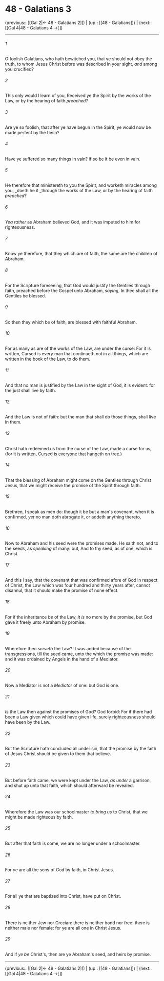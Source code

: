# 48 - Galatians 3

(previous:: [[Gal 2|← 48 - Galatians 2]]) | (up:: [[48 - Galatians]]) | (next:: [[Gal 4|48 - Galatians 4 →]])

***


###### 1 
O foolish Galatians, who hath bewitched you, that ye should not obey the truth, to whom Jesus Christ before was described in your sight, _and_ among you crucified? 

###### 2 
This only would I learn of you, Received ye the Spirit by the works of the Law, or by the hearing of faith _preached_? 

###### 3 
Are ye so foolish, that after ye have begun in the Spirit, ye would now be made perfect by the flesh? 

###### 4 
Have ye suffered so many things in vain? if so be it be even in vain. 

###### 5 
He therefore that ministereth to you the Spirit, and worketh miracles among you, _doeth he it _through the works of the Law, or by the hearing of faith _preached_? 

###### 6 
_Yea rather_ as Abraham believed God, and it was imputed to him for righteousness. 

###### 7 
Know ye therefore, that they which are of faith, the same are the children of Abraham. 

###### 8 
For the Scripture foreseeing, that God would justify the Gentiles through faith, preached before the Gospel unto Abraham, _saying_, In thee shall all the Gentiles be blessed. 

###### 9 
So then they which be of faith, are blessed with faithful Abraham. 

###### 10 
For as many as are of the works of the Law, are under the curse: For it is written, Cursed is every man that continueth not in all things, which are written in the book of the Law, to do them. 

###### 11 
And that no man is justified by the Law in the sight of God, it is evident: for the just shall live by faith. 

###### 12 
And the Law is not of faith: but the man that shall do those things, shall live in them. 

###### 13 
Christ hath redeemed us from the curse of the Law, made a curse for us, (for it is written, Cursed is everyone that hangeth on tree.) 

###### 14 
That the blessing of Abraham might come on the Gentiles through Christ Jesus, that we might receive the promise of the Spirit through faith. 

###### 15 
Brethren, I speak as men do: though it be but a man's covenant, when it is confirmed, _yet_ no man doth abrogate it, or addeth anything thereto, 

###### 16 
Now to Abraham and his seed were the promises made. He saith not, and to the seeds, as _speaking_ of many: but, And to thy seed, as of one, which is Christ. 

###### 17 
And this I say, that the covenant that was confirmed afore of God in respect of Christ, the Law which was four hundred and thirty years after, cannot disannul, that it should make the promise of none effect. 

###### 18 
For if the inheritance _be_ of the Law, _it is_ no more by the promise, but God gave it freely unto Abraham by promise. 

###### 19 
Wherefore then _serveth_ the Law? It was added because of the transgressions, till the seed came, unto the which the promise was made: and it was ordained by Angels in the hand of a Mediator. 

###### 20 
Now a Mediator is not a _Mediator_ of one: but God is one. 

###### 21 
_Is_ the Law then against the promises of God? God forbid: For if there had been a Law given which could have given life, surely righteousness should have been by the Law. 

###### 22 
But the Scripture hath concluded all under sin, that the promise by the faith of Jesus Christ should be given to them that believe. 

###### 23 
But before faith came, we were kept under the Law, _as under_ a garrison, and shut up unto that faith, which should afterward be revealed. 

###### 24 
Wherefore the Law was our schoolmaster _to bring us_ to Christ, that we might be made righteous by faith. 

###### 25 
But after that faith is come, we are no longer under a schoolmaster. 

###### 26 
For ye are all the sons of God by faith, in Christ Jesus. 

###### 27 
For all ye that are baptized into Christ, have put on Christ. 

###### 28 
There is neither Jew nor Grecian: there is neither bond nor free: there is neither male nor female: for ye are all one in Christ Jesus. 

###### 29 
And if _ye be_ Christ's, then are ye Abraham's seed, and heirs by promise.

***

(previous:: [[Gal 2|← 48 - Galatians 2]]) | (up:: [[48 - Galatians]]) | (next:: [[Gal 4|48 - Galatians 4 →]])
